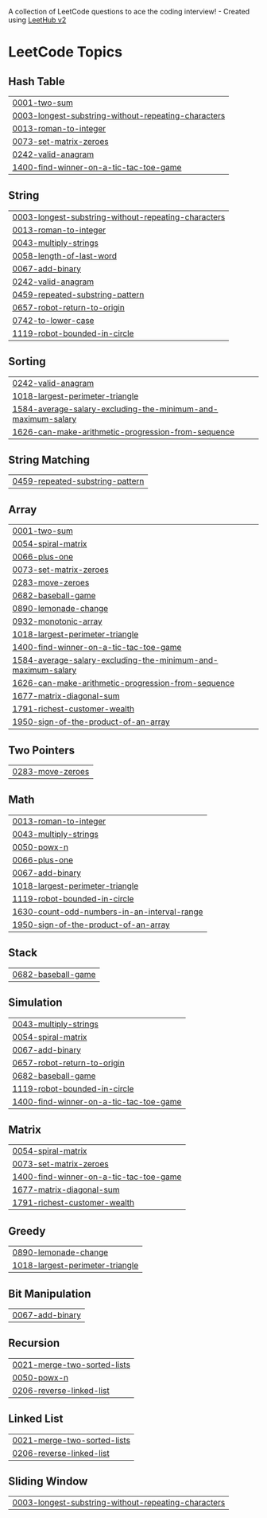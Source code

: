A collection of LeetCode questions to ace the coding interview! - Created using [LeetHub v2](https://github.com/arunbhardwaj/LeetHub-2.0)
<!---LeetCode Topics Start-->
# LeetCode Topics
## Hash Table
|  |
| ------- |
| [0001-two-sum](https://github.com/cbg11/LeetCode/tree/master/0001-two-sum) |
| [0003-longest-substring-without-repeating-characters](https://github.com/cbg11/LeetCode/tree/master/0003-longest-substring-without-repeating-characters) |
| [0013-roman-to-integer](https://github.com/cbg11/LeetCode/tree/master/0013-roman-to-integer) |
| [0073-set-matrix-zeroes](https://github.com/cbg11/LeetCode/tree/master/0073-set-matrix-zeroes) |
| [0242-valid-anagram](https://github.com/cbg11/LeetCode/tree/master/0242-valid-anagram) |
| [1400-find-winner-on-a-tic-tac-toe-game](https://github.com/cbg11/LeetCode/tree/master/1400-find-winner-on-a-tic-tac-toe-game) |
## String
|  |
| ------- |
| [0003-longest-substring-without-repeating-characters](https://github.com/cbg11/LeetCode/tree/master/0003-longest-substring-without-repeating-characters) |
| [0013-roman-to-integer](https://github.com/cbg11/LeetCode/tree/master/0013-roman-to-integer) |
| [0043-multiply-strings](https://github.com/cbg11/LeetCode/tree/master/0043-multiply-strings) |
| [0058-length-of-last-word](https://github.com/cbg11/LeetCode/tree/master/0058-length-of-last-word) |
| [0067-add-binary](https://github.com/cbg11/LeetCode/tree/master/0067-add-binary) |
| [0242-valid-anagram](https://github.com/cbg11/LeetCode/tree/master/0242-valid-anagram) |
| [0459-repeated-substring-pattern](https://github.com/cbg11/LeetCode/tree/master/0459-repeated-substring-pattern) |
| [0657-robot-return-to-origin](https://github.com/cbg11/LeetCode/tree/master/0657-robot-return-to-origin) |
| [0742-to-lower-case](https://github.com/cbg11/LeetCode/tree/master/0742-to-lower-case) |
| [1119-robot-bounded-in-circle](https://github.com/cbg11/LeetCode/tree/master/1119-robot-bounded-in-circle) |
## Sorting
|  |
| ------- |
| [0242-valid-anagram](https://github.com/cbg11/LeetCode/tree/master/0242-valid-anagram) |
| [1018-largest-perimeter-triangle](https://github.com/cbg11/LeetCode/tree/master/1018-largest-perimeter-triangle) |
| [1584-average-salary-excluding-the-minimum-and-maximum-salary](https://github.com/cbg11/LeetCode/tree/master/1584-average-salary-excluding-the-minimum-and-maximum-salary) |
| [1626-can-make-arithmetic-progression-from-sequence](https://github.com/cbg11/LeetCode/tree/master/1626-can-make-arithmetic-progression-from-sequence) |
## String Matching
|  |
| ------- |
| [0459-repeated-substring-pattern](https://github.com/cbg11/LeetCode/tree/master/0459-repeated-substring-pattern) |
## Array
|  |
| ------- |
| [0001-two-sum](https://github.com/cbg11/LeetCode/tree/master/0001-two-sum) |
| [0054-spiral-matrix](https://github.com/cbg11/LeetCode/tree/master/0054-spiral-matrix) |
| [0066-plus-one](https://github.com/cbg11/LeetCode/tree/master/0066-plus-one) |
| [0073-set-matrix-zeroes](https://github.com/cbg11/LeetCode/tree/master/0073-set-matrix-zeroes) |
| [0283-move-zeroes](https://github.com/cbg11/LeetCode/tree/master/0283-move-zeroes) |
| [0682-baseball-game](https://github.com/cbg11/LeetCode/tree/master/0682-baseball-game) |
| [0890-lemonade-change](https://github.com/cbg11/LeetCode/tree/master/0890-lemonade-change) |
| [0932-monotonic-array](https://github.com/cbg11/LeetCode/tree/master/0932-monotonic-array) |
| [1018-largest-perimeter-triangle](https://github.com/cbg11/LeetCode/tree/master/1018-largest-perimeter-triangle) |
| [1400-find-winner-on-a-tic-tac-toe-game](https://github.com/cbg11/LeetCode/tree/master/1400-find-winner-on-a-tic-tac-toe-game) |
| [1584-average-salary-excluding-the-minimum-and-maximum-salary](https://github.com/cbg11/LeetCode/tree/master/1584-average-salary-excluding-the-minimum-and-maximum-salary) |
| [1626-can-make-arithmetic-progression-from-sequence](https://github.com/cbg11/LeetCode/tree/master/1626-can-make-arithmetic-progression-from-sequence) |
| [1677-matrix-diagonal-sum](https://github.com/cbg11/LeetCode/tree/master/1677-matrix-diagonal-sum) |
| [1791-richest-customer-wealth](https://github.com/cbg11/LeetCode/tree/master/1791-richest-customer-wealth) |
| [1950-sign-of-the-product-of-an-array](https://github.com/cbg11/LeetCode/tree/master/1950-sign-of-the-product-of-an-array) |
## Two Pointers
|  |
| ------- |
| [0283-move-zeroes](https://github.com/cbg11/LeetCode/tree/master/0283-move-zeroes) |
## Math
|  |
| ------- |
| [0013-roman-to-integer](https://github.com/cbg11/LeetCode/tree/master/0013-roman-to-integer) |
| [0043-multiply-strings](https://github.com/cbg11/LeetCode/tree/master/0043-multiply-strings) |
| [0050-powx-n](https://github.com/cbg11/LeetCode/tree/master/0050-powx-n) |
| [0066-plus-one](https://github.com/cbg11/LeetCode/tree/master/0066-plus-one) |
| [0067-add-binary](https://github.com/cbg11/LeetCode/tree/master/0067-add-binary) |
| [1018-largest-perimeter-triangle](https://github.com/cbg11/LeetCode/tree/master/1018-largest-perimeter-triangle) |
| [1119-robot-bounded-in-circle](https://github.com/cbg11/LeetCode/tree/master/1119-robot-bounded-in-circle) |
| [1630-count-odd-numbers-in-an-interval-range](https://github.com/cbg11/LeetCode/tree/master/1630-count-odd-numbers-in-an-interval-range) |
| [1950-sign-of-the-product-of-an-array](https://github.com/cbg11/LeetCode/tree/master/1950-sign-of-the-product-of-an-array) |
## Stack
|  |
| ------- |
| [0682-baseball-game](https://github.com/cbg11/LeetCode/tree/master/0682-baseball-game) |
## Simulation
|  |
| ------- |
| [0043-multiply-strings](https://github.com/cbg11/LeetCode/tree/master/0043-multiply-strings) |
| [0054-spiral-matrix](https://github.com/cbg11/LeetCode/tree/master/0054-spiral-matrix) |
| [0067-add-binary](https://github.com/cbg11/LeetCode/tree/master/0067-add-binary) |
| [0657-robot-return-to-origin](https://github.com/cbg11/LeetCode/tree/master/0657-robot-return-to-origin) |
| [0682-baseball-game](https://github.com/cbg11/LeetCode/tree/master/0682-baseball-game) |
| [1119-robot-bounded-in-circle](https://github.com/cbg11/LeetCode/tree/master/1119-robot-bounded-in-circle) |
| [1400-find-winner-on-a-tic-tac-toe-game](https://github.com/cbg11/LeetCode/tree/master/1400-find-winner-on-a-tic-tac-toe-game) |
## Matrix
|  |
| ------- |
| [0054-spiral-matrix](https://github.com/cbg11/LeetCode/tree/master/0054-spiral-matrix) |
| [0073-set-matrix-zeroes](https://github.com/cbg11/LeetCode/tree/master/0073-set-matrix-zeroes) |
| [1400-find-winner-on-a-tic-tac-toe-game](https://github.com/cbg11/LeetCode/tree/master/1400-find-winner-on-a-tic-tac-toe-game) |
| [1677-matrix-diagonal-sum](https://github.com/cbg11/LeetCode/tree/master/1677-matrix-diagonal-sum) |
| [1791-richest-customer-wealth](https://github.com/cbg11/LeetCode/tree/master/1791-richest-customer-wealth) |
## Greedy
|  |
| ------- |
| [0890-lemonade-change](https://github.com/cbg11/LeetCode/tree/master/0890-lemonade-change) |
| [1018-largest-perimeter-triangle](https://github.com/cbg11/LeetCode/tree/master/1018-largest-perimeter-triangle) |
## Bit Manipulation
|  |
| ------- |
| [0067-add-binary](https://github.com/cbg11/LeetCode/tree/master/0067-add-binary) |
## Recursion
|  |
| ------- |
| [0021-merge-two-sorted-lists](https://github.com/cbg11/LeetCode/tree/master/0021-merge-two-sorted-lists) |
| [0050-powx-n](https://github.com/cbg11/LeetCode/tree/master/0050-powx-n) |
| [0206-reverse-linked-list](https://github.com/cbg11/LeetCode/tree/master/0206-reverse-linked-list) |
## Linked List
|  |
| ------- |
| [0021-merge-two-sorted-lists](https://github.com/cbg11/LeetCode/tree/master/0021-merge-two-sorted-lists) |
| [0206-reverse-linked-list](https://github.com/cbg11/LeetCode/tree/master/0206-reverse-linked-list) |
## Sliding Window
|  |
| ------- |
| [0003-longest-substring-without-repeating-characters](https://github.com/cbg11/LeetCode/tree/master/0003-longest-substring-without-repeating-characters) |
<!---LeetCode Topics End-->